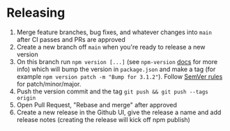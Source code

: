 # Releasing

1. Merge feature branches, bug fixes, and whatever changes into `main` after CI passes and PRs are approved
1. Create a new branch off `main` when you're ready to release a new version
1. On this branch run `npm version [...]` (see `npm-version` [docs](https://docs.npmjs.com/cli/v7/commands/npm-version) for more info) which will bump the version in `package.json` and make a tag (for example `npm version patch -m "Bump for 3.1.2"`). Follow [SemVer rules](https://semver.org/) for patch/minor/major.
1. Push the version commit and the tag `git push && git push --tags origin`
1. Open Pull Request, "Rebase and merge" after approved
1. Create a new release in the Github UI, give the release a name and add release notes (creating the release will kick off npm publish)

